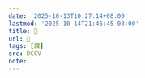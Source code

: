 ```yaml
---
date: '2025-10-13T10:27:14+08:00'
lastmod: '2025-10-14T21:46:45-08:00'
title: 􁲛
url: 􁲛
tags: [諜]
src: DCCV
note:
---
```

